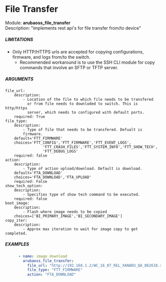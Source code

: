 # File Transfer
Module: ****arubaoss_file_transfer****  
Description: "implements rest api's for file transfer from/to device"

##### LIMITATIONS
* Only HTTP/HTTPS urls are accepted for copying configurations, firmware, and logs  from/to the switch.
  * Recommended workaround is to use the SSH CLI module for copy commands that involve an SFTP or TFTP server. 

  
##### ARGUMENTS
    file_url:
        description:
            - Location of the file to which file needs to be transfered
              or from file needs to downloded to switch. This is http/https
              server, which needs to configured with default ports.
        required: True
    file_type:
        description:
            - Type of file that needs to be transfered. Defualt is
            firmware.
        default='FTT_FIRMWARE'
        choices='FTT_CONFIG','FTT_FIRMWARE','FTT_EVENT_LOGS',
                     'FTT_CRASH_FILES','FTT_SYSTEM_INFO','FTT_SHOW_TECH',
                     'FTT_DEBUG_LOGS'
        required: false
    action:
        description:
            - Type of action upload/download. Default is download.
        default='FTA_DOWNLOAD'
        choices='FTA_DOWNLOAD','FTA_UPLOAD'
        required: False
    show_tech_option:
        description:
            - Specifies type of show tech command to be executed.
        required: false
    boot_image:
        description:
            - Flash where image needs to be copied
        choices=['BI_PRIMARY_IMAGE','BI_SECONDARY_IMAGE']
    copy_iter:
        description:
            - Approx max iteration to wait for image copy to get completed.
            
            
##### EXAMPLES
```YAML
      - name: image download
        arubaoss_file_transfer:
          file_url: "http://192.168.1.2/WC_16_07_REL_XANADU_QA_062618.swi"
          file_type: "FTT_FIRMWARE"
          action: "FTA_DOWNLOAD"
```